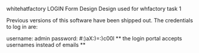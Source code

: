 whitehatfactory LOGIN Form Design
Design used for whfactory task 1

Previous versions of this software have been shipped out. The credentials to log in are:

username: admin
password: #:)aX:)=:)c00l
** the login portal accepts usernames instead of emails **
